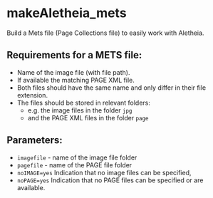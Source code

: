 # makeAletheia_mets

Build a Mets file (Page Collections file) to easily work with Aletheia.

Requirements for a METS file:
------------
- Name of the image file (with file path).
- If available the matching PAGE XML file.
- Both files should have the same name and only differ in their file extension.
- The files should be stored in relevant folders:
  -   e.g. the image files in the folder ``jpg``
  -   and the PAGE XML files in the folder ``page``


Parameters:
-------------
- ``imagefile`` - name of the image file folder
- ``pagefile`` - name of the PAGE file folder
- ``noIMAGE=yes`` Indication that no image files can be specified, 
- ``noPAGE=yes`` Indication that no PAGE files can be specified or are available.
